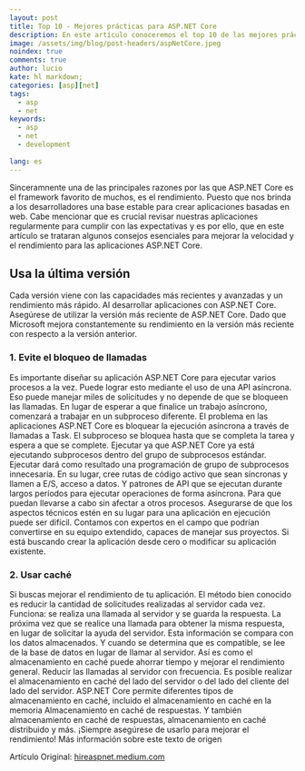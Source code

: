 ```yaml
---
layout: post
title: Top 10 - Mejores prácticas para ASP.NET Core
description: En este artículo conoceremos el top 10 de las mejores prácticas para mejorar el rendimiento de ASP.Net Core
image: /assets/img/blog/post-headers/aspNetCore.jpeg
noindex: true
comments: true
author: lucio
kate: hl markdown;
categories: [asp][net]
tags:
  - asp
  - net
keywords:
  - asp
  - net
  - development
  
lang: es
---
```


Sinceramnente una de las principales razones por las que ASP.NET Core es el framework favorito de muchos, es el rendimiento. Puesto que nos brinda a los desarrolladores una base estable para crear aplicaciones basadas en web. Cabe mencionar que es crucial revisar nuestras aplicaciones regularmente para cumplir con las expectativas y es por ello, que en este artículo se trataran algunos consejos esenciales para mejorar la velocidad y el rendimiento para las aplicaciones ASP.NET Core.

## Usa la última versión

Cada versión viene con las capacidades más recientes y avanzadas y un rendimiento más rápido.
Al desarrollar aplicaciones con ASP.NET Core. Asegúrese de utilizar la versión más reciente de ASP.NET Core. Dado que Microsoft mejora constantemente su rendimiento en la versión más reciente con respecto a la versión anterior.

### 1. Evite el bloqueo de llamadas

Es importante diseñar su aplicación ASP.NET Core para ejecutar varios procesos a la vez. Puede lograr esto mediante el uso de una API asíncrona. Eso puede manejar miles de solicitudes y no depende de que se bloqueen las llamadas. En lugar de esperar a que finalice un trabajo asíncrono, comenzará a trabajar en un subproceso diferente.
El problema en las aplicaciones ASP.NET Core es bloquear la ejecución asíncrona a través de llamadas a Task. El subproceso se bloquea hasta que se completa la tarea y espera a que se complete. Ejecutar ya que ASP.NET Core ya está ejecutando subprocesos dentro del grupo de subprocesos estándar. Ejecutar dará como resultado una programación de grupo de subprocesos innecesaria.
En su lugar, cree rutas de código activo que sean síncronas y llamen a E/S, acceso a datos. Y patrones de API que se ejecutan durante largos períodos para ejecutar operaciones de forma asíncrona. Para que puedan llevarse a cabo sin afectar a otros procesos.
Asegurarse de que los aspectos técnicos estén en su lugar para una aplicación en ejecución puede ser difícil. Contamos con expertos en el campo que podrían convertirse en su equipo extendido, capaces de manejar sus proyectos. Si está buscando crear la aplicación desde cero o modificar su aplicación existente.

### 2. Usar caché
Si buscas mejorar el rendimiento de tu aplicación. El método bien conocido es reducir la cantidad de solicitudes realizadas al servidor cada vez. Funciona: se realiza una llamada al servidor y se guarda la respuesta. La próxima vez que se realice una llamada para obtener la misma respuesta, en lugar de solicitar la ayuda del servidor. Esta información se compara con los datos almacenados. Y cuando se determina que es compatible, se lee de la base de datos en lugar de llamar al servidor.
Así es como el almacenamiento en caché puede ahorrar tiempo y mejorar el rendimiento general. Reducir las llamadas al servidor con frecuencia. Es posible realizar el almacenamiento en caché del lado del servidor o del lado del cliente del lado del servidor. ASP.NET Core permite diferentes tipos de almacenamiento en caché, incluido el almacenamiento en caché en la memoria Almacenamiento en caché de respuestas. Y también almacenamiento en caché de respuestas, almacenamiento en caché distribuido y más.
¡Siempre asegúrese de usarlo para mejorar el rendimiento! 
Más información sobre este texto de origen


Artículo Original: [hireaspnet.medium.com](https://hireaspnet.medium.com/10-best-practices-to-improve-asp-net-core-performance-f600e041a87b) 


